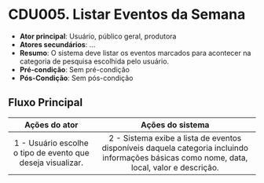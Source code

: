 ﻿# CDU005. Listar Eventos da Semana

- **Ator principal**: Usuário, público geral, produtora
- **Atores secundários**: ...	 
- **Resumo**: O sistema deve listar os eventos marcados para acontecer na categoria de pesquisa escolhida pelo usuário. 
- **Pré-condição**: Sem pré-condição
- **Pós-Condição**: Sem pós-condição

## Fluxo Principal
| Ações do ator | Ações do sistema |
| :-----------------: | :-----------------: | 
| 1 - Usuário escolhe o tipo de evento que deseja visualizar. | 2 -  Sistema exibe a lista de eventos disponíveis daquela categoria incluindo informações básicas como nome, data, local, valor e descrição.
